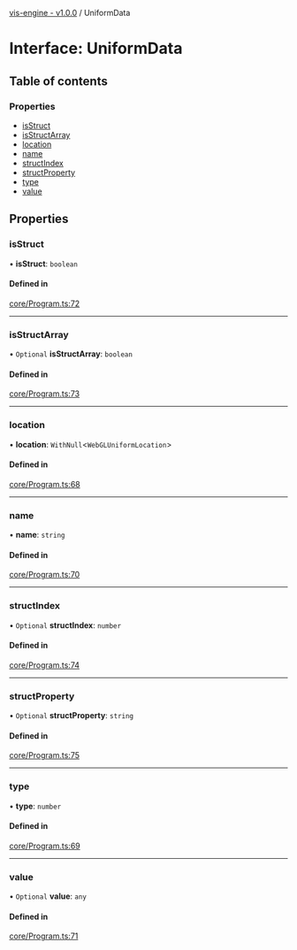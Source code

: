[vis-engine - v1.0.0](../index.md) / UniformData

# Interface: UniformData

## Table of contents

### Properties

- [isStruct](UniformData.md#isstruct)
- [isStructArray](UniformData.md#isstructarray)
- [location](UniformData.md#location)
- [name](UniformData.md#name)
- [structIndex](UniformData.md#structindex)
- [structProperty](UniformData.md#structproperty)
- [type](UniformData.md#type)
- [value](UniformData.md#value)

## Properties

### isStruct

• **isStruct**: `boolean`

#### Defined in

[core/Program.ts:72](https://github.com/sakitam-gis/vis-engine/blob/master/src/core/Program.ts?at&#x3D;05b5687#line&#x3D;72)

___

### isStructArray

• `Optional` **isStructArray**: `boolean`

#### Defined in

[core/Program.ts:73](https://github.com/sakitam-gis/vis-engine/blob/master/src/core/Program.ts?at&#x3D;05b5687#line&#x3D;73)

___

### location

• **location**: `WithNull`<`WebGLUniformLocation`\>

#### Defined in

[core/Program.ts:68](https://github.com/sakitam-gis/vis-engine/blob/master/src/core/Program.ts?at&#x3D;05b5687#line&#x3D;68)

___

### name

• **name**: `string`

#### Defined in

[core/Program.ts:70](https://github.com/sakitam-gis/vis-engine/blob/master/src/core/Program.ts?at&#x3D;05b5687#line&#x3D;70)

___

### structIndex

• `Optional` **structIndex**: `number`

#### Defined in

[core/Program.ts:74](https://github.com/sakitam-gis/vis-engine/blob/master/src/core/Program.ts?at&#x3D;05b5687#line&#x3D;74)

___

### structProperty

• `Optional` **structProperty**: `string`

#### Defined in

[core/Program.ts:75](https://github.com/sakitam-gis/vis-engine/blob/master/src/core/Program.ts?at&#x3D;05b5687#line&#x3D;75)

___

### type

• **type**: `number`

#### Defined in

[core/Program.ts:69](https://github.com/sakitam-gis/vis-engine/blob/master/src/core/Program.ts?at&#x3D;05b5687#line&#x3D;69)

___

### value

• `Optional` **value**: `any`

#### Defined in

[core/Program.ts:71](https://github.com/sakitam-gis/vis-engine/blob/master/src/core/Program.ts?at&#x3D;05b5687#line&#x3D;71)
